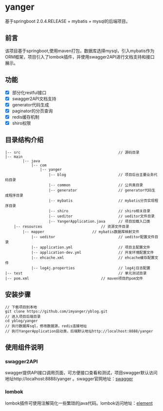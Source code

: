 # yanger #
基于springboot 2.0.4.RELEASE + mybatis + mysql的后端项目。

## 前言 ##
该项目基于springboot,使用maven打包，数据库选择mysql，引入mybatis作为ORM框架，项目引入了lombok插件，并使用swagger2API进行文档支持和接口展示。

## 功能 ##
- [x] 部分化restful接口
- [x] swagger2API文档支持
- [x] generator代码生成
- [x] paginator的分页查询
- [x] redis缓存机制
- [x] shiro权限

## 目录结构介绍 ##
   
    |-- src                                             // 源码目录
	|-- main                         
            |-- java                            
                |-- com           	          
                    |-- yanger       
                        |-- blog                        // 项目后台主要业务代码目录
                        |-- common                      // 公共类目录
                        |-- generator                   // generator代码生成程序目录
                        |-- mybatis                     // mybatis分页实现程序目录
                        |-- shiro                       // shiro相关目录
                        |-- ueditor                     // ueditor文件目录
                        |-- YangerApplication.java      // 项目加载入口类
		|-- resources                           // 资源文件目录
			|-- mapper                      // mybatis数据库映射文件
                |-- ueditor                             // ueditor配置文件目录
                |-- application.yml                     // 项目主配置文件
                |-- application-dev.yml                 // 开发环境配置文件
                |-- ehcache.xml                         // ehcache缓存配置文件
                |-- log4j.properties                    // log4j日志配置
    |-- test                   	                    	// 单元测试目录
    |-- pom.xml                      			// maven项目的pom文件

## 安装步骤 ##
	
	// 下载项目到本地
	git clone https://github.com/imyanger/yblog.git    
	// 进入项目后端目录
	cd yblog/yanger     
	// 执行数据库sql，修改数据源，redis连接地址
	// 执行YangerApplication启动类，后端默认地址http://localhost:8888/yanger

## 使用组件说明 ##

### swagger2API ###
swagger提供API接口调用页面，可方便接口查看和测试，项目swagger默认访问地址http://localhost:8888/yanger 。swagger官网地址：[swagger](https://swagger.io/)

### lombok ###
lombok插件可使用注解简化一些繁琐的java代码。lombok访问地址：[element](https://projectlombok.org/)
